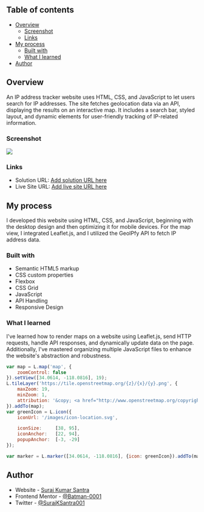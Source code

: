 ## Table of contents

- [Overview](#overview)
  - [Screenshot](#screenshot)
  - [Links](#links)
- [My process](#my-process)
  - [Built with](#built-with)
  - [What I learned](#what-i-learned)
- [Author](#author)

## Overview

An IP address tracker website uses HTML, CSS, and JavaScript to let users search for IP addresses. The site fetches geolocation data via an API, displaying the results on an interactive map. It includes a search bar, styled layout, and dynamic elements for user-friendly tracking of IP-related information.

### Screenshot

![](./screenshot.jpg)

### Links

- Solution URL: [Add solution URL here](https://your-solution-url.com)
- Live Site URL: [Add live site URL here](https://your-live-site-url.com)

## My process

I developed this website using HTML, CSS, and JavaScript, beginning with the desktop design and then optimizing it for mobile devices. For the map view, I integrated Leaflet.js, and I utilized the GeoIPfy API to fetch IP address data.

### Built with

- Semantic HTML5 markup
- CSS custom properties
- Flexbox
- CSS Grid
- JavaScript
- API Handling
- Responsive Design


### What I learned

I've learned how to render maps on a website using Leaflet.js, send HTTP requests, handle API responses, and dynamically update data on the page. Additionally, I've mastered organizing multiple JavaScript files to enhance the website's abstraction and robustness.


```js
var map = L.map('map', {
    zoomControl: false
}).setView([34.0614, -118.0816], 19);
L.tileLayer('https://tile.openstreetmap.org/{z}/{x}/{y}.png', {
    maxZoom: 19,
    minZoom: 1,
    attribution: '&copy; <a href="http://www.openstreetmap.org/copyright">OpenStreetMap</a>'
}).addTo(map);
var greenIcon = L.icon({
    iconUrl: '/images/icon-location.svg',

    iconSize:     [38, 95],
    iconAnchor:   [22, 94], 
    popupAnchor:  [-3, -29]
});

var marker = L.marker([34.0614, -118.0816], {icon: greenIcon}).addTo(map);

```


## Author

- Website - [Suraj Kumar Santra](https://github.com/Batman-0001)
- Frontend Mentor - [@Batman-0001](https://www.frontendmentor.io/profile/Batman-0001)
- Twitter - [@SurajKSantra001](https://www.twitter.com/SurajKSantra001)
